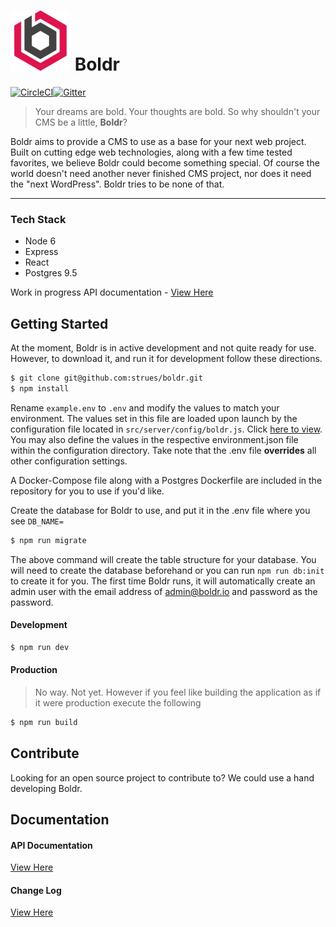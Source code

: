![boldr](docs/boldr-logo.png) Boldr
====
[![CircleCI](https://circleci.com/gh/strues/boldr.svg?style=svg)](https://circleci.com/gh/strues/boldr)[![Gitter](https://badges.gitter.im/strues/boldr.svg)](https://gitter.im/strues/boldr?utm_source=badge&utm_medium=badge&utm_campaign=pr-badge)

> Your dreams are bold. Your thoughts are bold. So why shouldn't your CMS be a little, **Boldr**?


Boldr aims to provide a CMS to use as a base for your next web project. Built on cutting edge web technologies, along with a few time tested favorites, we believe Boldr could become something special. Of course the world doesn't need another never finished CMS project, nor does it need the "next WordPress". Boldr tries to be none of that.
____
### Tech Stack

* Node 6
* Express
* React
* Postgres 9.5  

Work in progress API documentation - [View Here](https://boldr.io/docs/api)  

## Getting Started
At the moment, Boldr is in active development and not quite ready for use. However, to download it, and run it for development follow these directions.

```bash
$ git clone git@github.com:strues/boldr.git
$ npm install
```

Rename `example.env` to `.env`  and modify the values to match your environment. The values set in this file are loaded upon launch by the configuration file located in `src/server/config/boldr.js`. Click [here to view](https://github.com/strues/boldr/blob/master/src/server/config/boldr.js). You may also define the values in the respective environment.json file within the configuration directory. Take note that the .env file **overrides** all other configuration settings.

A Docker-Compose file along with a Postgres Dockerfile are included in the repository for you to use if you'd like.

Create the database for Boldr to use, and put it in the .env file where you see
`DB_NAME=`

```bash
$ npm run migrate
```
The above command will create the table structure for your database. You will need to create the database beforehand or you can run `npm run db:init` to create it for you. The first time Boldr runs, it will automatically create an admin user with the email address of admin@boldr.io and password as the password.

#### Development

```bash
$ npm run dev
```


#### Production
> No way. Not yet. However if you feel like building the application as if it were production execute the following

```bash
$ npm run build
```

## Contribute
Looking for an open source project to contribute to? We could use a hand developing Boldr.

## Documentation
#### API Documentation
[View Here](https://boldr.io/docs/api)  

#### Change Log
[View Here](Changelog.md)


[logo]: https://boldr.io/favicon-96x96.png "Boldr"
